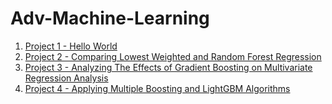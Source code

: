 # Adv-Machine-Learning

1. [Project 1 - Hello World](https://csstarfish.github.io/Hello-World/)
2. [Project 2 - Comparing Lowest Weighted and Random Forest Regression](https://csstarfish.github.io/Adv-Machine-Learning/Project2)
3. [Project 3 - Analyzing The Effects of Gradient Boosting on Multivariate Regression Analysis](https://csstarfish.github.io/Adv-Machine-Learning/Project3)
4. [Project 4 - Applying Multiple Boosting and LightGBM Algorithms](https://csstarfish.github.io/Adv-Machine-Learning/Project4)

